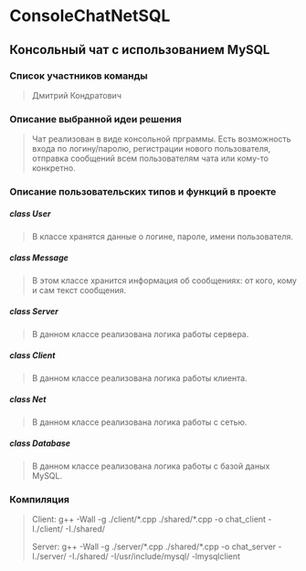 # ConsoleChatNetSQL
## Консольный чат с использованием MySQL

### Список участников команды
> Дмитрий Кондратович
### Описание выбранной идеи решения
> Чат реализован в виде консольной прграммы. Есть возможность входа по логину/паролю, регистрации нового пользователя, 
> отправка сообщений всем пользователям чата или кому-то конкретно.
### Описание пользовательских типов и функций в проекте
##### class User
> В классе хранятся данные о логине, пароле, имени пользователя.

##### class Message
> В этом классе хранится информация об сообщениях: от кого, кому и сам текст сообщения.

##### class Server
> В данном классе реализована логика работы сервера.

##### class Client
> В данном классе реализована логика работы клиента.

##### class Net
> В данном классе реализована логика работы с сетью.

##### class Database
> В данном классе реализована логика работы с базой даных MySQL.

### Компиляция
> Client:
> g++ -Wall -g ./client/\*.cpp ./shared/\*.cpp -o chat_client -I./client/ -I./shared/
> 
> Server:
> g++ -Wall -g ./server/\*.cpp ./shared/\*.cpp -o chat_server -I./server/ -I./shared/ -I/usr/include/mysql/ -lmysqlclient
